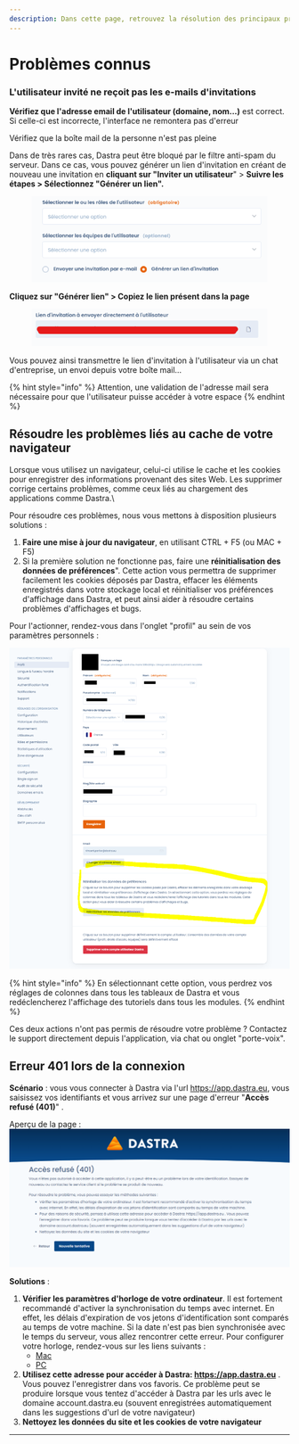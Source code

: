 ```yaml
---
description: Dans cette page, retrouvez la résolution des principaux problèmes connus.
---
```


# Problèmes connus

### L'utilisateur invité ne reçoit pas les e-mails d'invitations

**Vérifiez que l'adresse email de l'utilisateur (domaine, nom...)** est correct. Si celle-ci est incorrecte, l'interface ne remontera pas d'erreur

Vérifiez que la boîte mail de la personne n'est pas pleine

Dans de très rares cas, Dastra peut être bloqué par le filtre anti-spam du serveur. Dans ce cas, vous pouvez générer un lien d'invitation en créant de nouveau une invitation en **cliquant sur "Inviter un utilisateur**" > **Suivre les étapes > Sélectionnez "Générer un lien".**&#x20;

<figure><img src="../.gitbook/assets/image.png" alt=""><figcaption></figcaption></figure>

**Cliquez sur "Générer lien" > Copiez le lien présent dans la page**

<figure><img src="../.gitbook/assets/image (2) (2).png" alt=""><figcaption></figcaption></figure>

Vous pouvez ainsi transmettre le lien d'invitation à l'utilisateur via un chat d'entreprise, un envoi depuis votre boîte mail...

{% hint style="info" %}
Attention, une validation de l'adresse mail sera nécessaire pour que l'utilisateur puisse accéder à votre espace
{% endhint %}

## Résoudre les problèmes liés au cache de votre navigateur

Lorsque vous utilisez un navigateur, celui-ci utilise le cache et les cookies pour enregistrer des informations provenant des sites Web. Les supprimer corrige certains problèmes, comme ceux liés au chargement des applications comme Dastra.\


Pour résoudre ces problèmes, nous vous mettons à disposition plusieurs solutions : &#x20;

1. **Faire une mise à jour du navigateur**, en utilisant CTRL + F5 (ou MAC + F5)&#x20;
2. Si la première solution ne fonctionne pas, faire une **réinitialisation des données de préférences**". Cette action vous permettra de supprimer facilement les cookies déposés par Dastra, effacer les éléments enregistrés dans votre stockage local et réinitialiser vos préférences d'affichage dans Dastra, et peut ainsi aider à résoudre certains problèmes d'affichages et bugs.

Pour l'actionner, rendez-vous dans l'onglet "profil" au sein de vos paramètres personnels :&#x20;

![](<../.gitbook/assets/image (3) (1).png>)

{% hint style="info" %}
En sélectionnant cette option, vous perdrez vos réglages de colonnes dans tous les tableaux de Dastra et vous redéclencherez l'affichage des tutoriels dans tous les modules.&#x20;
{% endhint %}

Ces deux actions n'ont pas permis de résoudre votre problème ? Contactez le support directement depuis l'application, via chat ou onglet "porte-voix".



## Erreur 401 lors de la connexion

**Scénario** : vous vous connecter à Dastra via l'url https://app.dastra.eu, vous saisissez vos identifiants et vous arrivez sur une page d'erreur "**Accès refusé (401)**" .

Aperçu de la page :\
![](<../.gitbook/assets/image (1) (1) (1) (1).png>)

**Solutions** :&#x20;

1. **Vérifier les paramètres d'horloge de votre ordinateur**. Il est fortement recommandé d'activer la synchronisation du temps avec internet. En effet, les délais d'expiration de vos jetons d'identification sont comparés au temps de votre machine. Si la date n'est pas bien synchronisée avec le temps du serveur, vous allez rencontrer cette erreur. Pour configurer votre horloge, rendez-vous sur les liens suivants :&#x20;
   * [Mac](https://support.apple.com/fr-fr/guide/mac-help/mchlp2996/mac)
   * [PC](https://support.microsoft.com/fr-fr/windows/comment-d%C3%A9finir-l-heure-et-le-fuseau-horaire-dfaa7122-479f-5b98-2a7b-fa0b6e01b261)
2. **Utilisez cette adresse pour accéder à Dastra: https://app.dastra.eu** . Vous pouvez l'enregistrer dans vos favoris. Ce problème peut se produire lorsque vous tentez d'accéder à Dastra par les urls avec le domaine account.dastra.eu (souvent enregistrées automatiquement dans les suggestions d'url de votre navigateur)
3. **Nettoyez les données du site et les cookies de votre navigateur**

****
